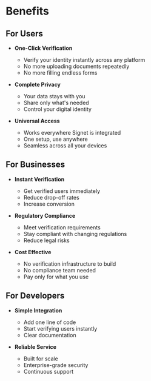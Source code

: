 # Benefits

## For Users

- **One-Click Verification**
  - Verify your identity instantly across any platform
  - No more uploading documents repeatedly
  - No more filling endless forms

- **Complete Privacy**
  - Your data stays with you
  - Share only what's needed
  - Control your digital identity

- **Universal Access**
  - Works everywhere Signet is integrated
  - One setup, use anywhere
  - Seamless across all your devices

## For Businesses

- **Instant Verification**
  - Get verified users immediately
  - Reduce drop-off rates
  - Increase conversion

- **Regulatory Compliance**
  - Meet verification requirements
  - Stay compliant with changing regulations
  - Reduce legal risks

- **Cost Effective**
  - No verification infrastructure to build
  - No compliance team needed
  - Pay only for what you use

## For Developers

- **Simple Integration**
  - Add one line of code
  - Start verifying users instantly
  - Clear documentation

- **Reliable Service**
  - Built for scale
  - Enterprise-grade security
  - Continuous support

